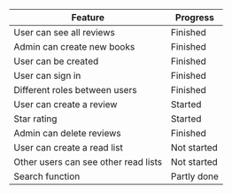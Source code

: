 | Feature                              | Progress         |
| ------------------------------------ | ---------------- |
| User can see all reviews             |  Finished        |
| Admin can create new books           |  Finished        |
| User can be created                  |  Finished        |
| User can sign in                     |  Finished        |
| Different roles between users        |  Finished        |
| User can create a review             |  Started         |
| Star rating                          |  Started         |
| Admin can delete reviews             |  Finished        |
| User can create a read list          |  Not started     |
| Other users can see other read lists |  Not started     |
| Search function                      |  Partly done     |
